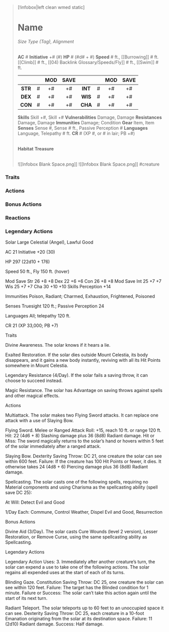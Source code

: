 > [!infobox|left clean wmed static]
> # Name
> *Size Type (Tag), Alignment*
> 
> | |
> | - |
> **AC** # **Initiative** +# (#)
> **HP** # (#d# + #)
> **Speed** # ft., [[Burrowing]] # ft. [[Climb]] # ft., [[04) Backlink Glossary/Speeds/Fly]] # ft., [[Swim]] # ft.
> 
> | | | MOD | SAVE | | | MOD | SAVE |
> | :-: | :-: | :-: | :-: | :-: | :-: | :-: | :-: |
> | **STR** | # | +# | +# | **INT** | # | +# | +# | 
> | **DEX** | # | +# | +# | **WIS** | # | +# | +# |
> | **CON** | # | +# | +# | **CHA** | # | +# | +# |
> **Skills** Skill +#, Skill +#
> **Vulnerabilities** Damage, Damage
> **Resistances** Damage, Damage
> **Immunities** Damage; Condition
> **Gear** Item, Item
> **Senses** Sense #, Sense # ft., Passive Perception #
> **Languages** Language, Telepathy # ft.
> **CR** # (XP #, or # in lair; PB +#)
>
> | |
> | - |
> **Habitat**
> **Treasure**
> 
> | |
> | - |
> ![[Infobox Blank Space.png]]
> ![[Infobox Blank Space.png]]
> #creature 


### Traits
### Actions
### Bonus Actions
### Reactions
### Legendary Actions
Solar
Large Celestial (Angel), Lawful Good

AC 21 Initiative +20 (30)

HP 297 (22d10 + 176)

Speed 50 ft., Fly 150 ft. (hover)

Mod	Save
Str	26	+8	+8
Dex	22	+6	+6
Con	26	+8	+8
Mod	Save
Int	25	+7	+7
Wis	25	+7	+7
Cha	30	+10	+10
Skills Perception +14

Immunities Poison, Radiant; Charmed, Exhaustion, Frightened, Poisoned

Senses Truesight 120 ft.; Passive Perception 24

Languages All; telepathy 120 ft.

CR 21 (XP 33,000; PB +7)

Traits

Divine Awareness. The solar knows if it hears a lie.

Exalted Restoration. If the solar dies outside Mount Celestia, its body disappears, and it gains a new body instantly, reviving with all its Hit Points somewhere in Mount Celestia.

Legendary Resistance (4/Day). If the solar fails a saving throw, it can choose to succeed instead.

Magic Resistance. The solar has Advantage on saving throws against spells and other magical effects.

Actions

Multiattack. The solar makes two Flying Sword attacks. It can replace one attack with a use of Slaying Bow.

Flying Sword. Melee or Ranged Attack Roll: +15, reach 10 ft. or range 120 ft. Hit: 22 (4d6 + 8) Slashing damage plus 36 (8d8) Radiant damage. Hit or Miss: The sword magically returns to the solar’s hand or hovers within 5 feet of the solar immediately after a ranged attack.

Slaying Bow. Dexterity Saving Throw: DC 21, one creature the solar can see within 600 feet. Failure: If the creature has 100 Hit Points or fewer, it dies. It otherwise takes 24 (4d8 + 6) Piercing damage plus 36 (8d8) Radiant damage.

Spellcasting. The solar casts one of the following spells, requiring no Material components and using Charisma as the spellcasting ability (spell save DC 25):

At Will: Detect Evil and Good

1/Day Each: Commune, Control Weather, Dispel Evil and Good, Resurrection

Bonus Actions

Divine Aid (3/Day). The solar casts Cure Wounds (level 2 version), Lesser Restoration, or Remove Curse, using the same spellcasting ability as Spellcasting.

Legendary Actions

Legendary Action Uses: 3. Immediately after another creature’s turn, the solar can expend a use to take one of the following actions. The solar regains all expended uses at the start of each of its turns.

Blinding Gaze. Constitution Saving Throw: DC 25, one creature the solar can see within 120 feet. Failure: The target has the Blinded condition for 1 minute. Failure or Success: The solar can’t take this action again until the start of its next turn.

Radiant Teleport. The solar teleports up to 60 feet to an unoccupied space it can see. Dexterity Saving Throw: DC 25, each creature in a 10-foot Emanation originating from the solar at its destination space. Failure: 11 (2d10) Radiant damage. Success: Half damage.